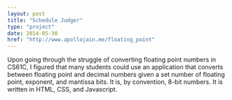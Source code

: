 ```yaml
---
layout: post
title: "Schedule Judger"
type: "project"
date: 2014-05-30
href: "http://www.apollojain.me/floating_point"
---
```


Upon going through the struggle of converting floating point numbers in CS61C, I figured that many students could use an application that converts between floating point and decimal numbers given a set number of floating point, exponent, and mantissa bits. It is, by convention, 8-bit numbers. It is written in HTML, CSS, and Javascript. 